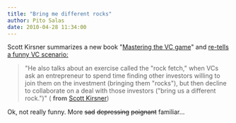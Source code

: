 ```yaml
---
title: "Bring me different rocks"
author: Pito Salas
date: 2010-04-28 11:34:00
---
```



Scott Kirsner summarizes a new book "[Mastering the VC
game](<http://www.jeffbussgang.com/>)" and [re-tells a funny VC
scenario:](<http://www.boston.com/business/technology/innoeco/2010/04/new_book_discloses_the_two_phr.html>)

> "He also talks about an exercise called the "rock fetch," when VCs ask an
> entrepreneur to spend time finding other investors willing to join them on
> the investment (bringing them "rocks"), but then decline to collaborate on a
> deal with those investors ("bring us a different rock.")" ( **from** [Scott
> Kirsner](<http://www.boston.com/business/technology/innoeco/2010/04/new_book_discloses_the_two_phr.html>))

Ok, not really funny. More ~~sad~~ ~~depressing~~ ~~poignant~~ familiar…


